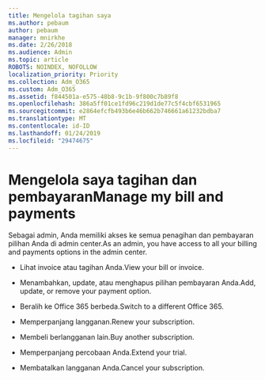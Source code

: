 ```yaml
---
title: Mengelola tagihan saya
ms.author: pebaum
author: pebaum
manager: mnirkhe
ms.date: 2/26/2018
ms.audience: Admin
ms.topic: article
ROBOTS: NOINDEX, NOFOLLOW
localization_priority: Priority
ms.collection: Adm_O365
ms.custom: Adm_O365
ms.assetid: f844501a-e575-48b8-9c1b-9f800c7b89f8
ms.openlocfilehash: 386a5ff01ce1fd96c219d1de77c5f4cbf6531965
ms.sourcegitcommit: e2864efcfb493b6e46b662b746661a61232bdba7
ms.translationtype: MT
ms.contentlocale: id-ID
ms.lasthandoff: 01/24/2019
ms.locfileid: "29474675"
---
```

# <a name="manage-my-bill-and-payments"></a><span data-ttu-id="b85ec-102">Mengelola saya tagihan dan pembayaran</span><span class="sxs-lookup"><span data-stu-id="b85ec-102">Manage my bill and payments</span></span>

<span data-ttu-id="b85ec-103">Sebagai admin, Anda memiliki akses ke semua penagihan dan pembayaran pilihan Anda di admin center.</span><span class="sxs-lookup"><span data-stu-id="b85ec-103">As an admin, you have access to all your billing and payments options in the admin center.</span></span>
  
- <span data-ttu-id="b85ec-104">Lihat invoice atau tagihan Anda.</span><span class="sxs-lookup"><span data-stu-id="b85ec-104">View your bill or invoice.</span></span>
    
- <span data-ttu-id="b85ec-105">Menambahkan, update, atau menghapus pilihan pembayaran Anda.</span><span class="sxs-lookup"><span data-stu-id="b85ec-105">Add, update, or remove your payment option.</span></span>
    
- <span data-ttu-id="b85ec-106">Beralih ke Office 365 berbeda.</span><span class="sxs-lookup"><span data-stu-id="b85ec-106">Switch to a different Office 365.</span></span>
    
- <span data-ttu-id="b85ec-107">Memperpanjang langganan.</span><span class="sxs-lookup"><span data-stu-id="b85ec-107">Renew your subscription.</span></span>
    
- <span data-ttu-id="b85ec-108">Membeli berlangganan lain.</span><span class="sxs-lookup"><span data-stu-id="b85ec-108">Buy another subscription.</span></span>
    
- <span data-ttu-id="b85ec-109">Memperpanjang percobaan Anda.</span><span class="sxs-lookup"><span data-stu-id="b85ec-109">Extend your trial.</span></span>
    
- <span data-ttu-id="b85ec-110">Membatalkan langganan Anda.</span><span class="sxs-lookup"><span data-stu-id="b85ec-110">Cancel your subscription.</span></span>
    

